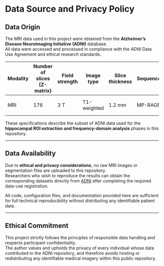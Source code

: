 # Data Source and Privacy Policy

## Data Origin
The MRI data used in this project were obtained from the **Alzheimer’s Disease Neuroimaging Initiative (ADNI)** database.  
All data were accessed and processed in compliance with the ADNI Data Use Agreement and ethical research standards.

| Modality | Number of slices (Z-matrix) | Field strength | Image type | Slice thickness | Sequence | Number of images | Age range |
|-----------|-----------------------------|----------------|-------------|------------------|-----------|------------------|------------|
| MRI | 176 | 3 T | T1-weighted | 1.2 mm | MP-RAGE | 50 per group | 50–70 years |

These specifications describe the subset of ADNI data used for the **hippocampal ROI extraction and frequency-domain analysis** phases in this repository.

---

## Data Availability
Due to **ethical and privacy considerations**, no raw MRI images or segmentation files are uploaded to this repository.  
Researchers who wish to reproduce the results can obtain the corresponding datasets directly from [ADNI](https://adni.loni.usc.edu) after completing the required data-use registration.

All code, configuration files, and documentation provided here are sufficient for full technical reproducibility without distributing any identifiable patient data.

---

## Ethical Commitment
This project strictly follows the principles of responsible data handling and respects participant confidentiality.  
The author values and upholds the privacy of every individual whose data contributed to the ADNI repository, and therefore avoids hosting or redistributing any identifiable medical imagery within this public repository.
